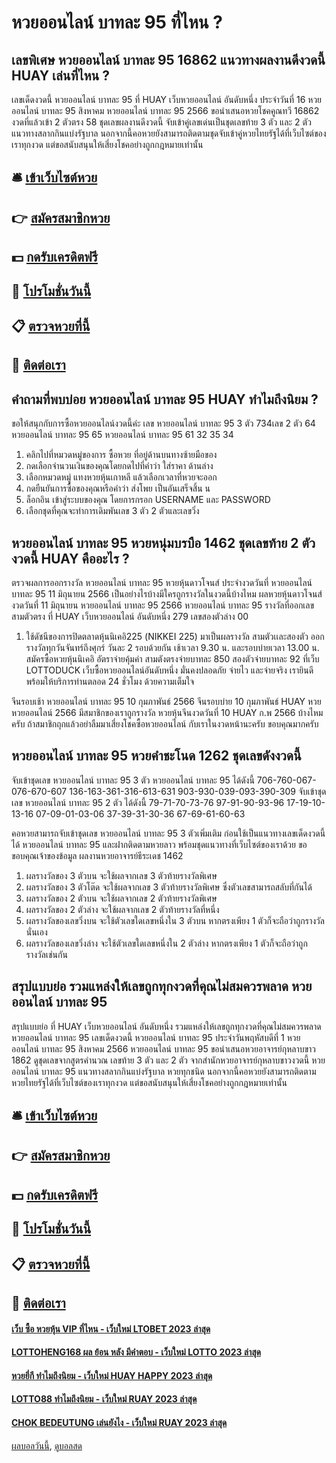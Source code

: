 # หวยออนไลน์ บาทละ 95 ที่ไหน ?
## เลขพิเศษ หวยออนไลน์ บาทละ 95 16862 แนวทางผลงานดีงวดนี้ HUAY เล่นที่ไหน ?
เลขเด็ดงวดนี้ หวยออนไลน์ บาทละ 95 ที่ HUAY เว็บหวยออนไลน์ อันดับหนึ่ง ประจำวันที่ 16 หวยออนไลน์ บาทละ 95 สิงหาคม หวยออนไลน์ บาทละ 95 2566 ขอนำเสนอหวยโชคคูณทวี 16862 งวดที่แล้วเข้า 2 ตัวตรง 58 ชุดเลขผลงานดีงวดนี้ จับเข้าคู่เลขเด่นเป็นชุดเลขท้าย 3 ตัว และ 2 ตัว แนวทางสลากกินแบ่งรัฐบาล นอกจากนี้คอหวยยังสามารถติดตามชุดจับเข้าคู่หวยไทยรัฐได้ที่เว็บไซต์ของเราทุกงวด แต่ขอสนับสนุนให้เสี่ยงโชคอย่างถูกกฎหมายเท่านั้น

## 🛎 [เข้าเว็บไซต์หวย](https://bit.ly/3BG5bNw)
## 👉 [สมัครสมาชิกหวย](https://bit.ly/3BG5bNw)
## 💵 [กดรับเครดิตฟรี](https://bit.ly/3C3mvgS)
## 👑 [โปรโมชั่นวันนี้](https://bit.ly/3C3mvgS)
## 📋 [ตรวจหวยที่นี้](https://bit.ly/3C3mvgS)
## 📱 [ติดต่อเรา](https://bit.ly/3C3mvgS)

## คำถามที่พบบ่อย หวยออนไลน์ บาทละ 95 HUAY ทำไมถึงนิยม ?
ขอให้สนุกกับการซื้อหวยออนไลน์งวดนี้ค่ะ
เลข หวยออนไลน์ บาทละ 95 3 ตัว 734เลข 2 ตัว 64 หวยออนไลน์ บาทละ 95 65 หวยออนไลน์ บาทละ 95 61 32 35 34
1. คลิกไปที่หมวดหมู่ของการ ซื้อหวย ที่อยู่ด้านบนทางซ้ายมือของ
2. กดเลือกจำนวนเงินของคุณโดยกดไปที่คำว่า ใส่ราคา ด้านล่าง
3. เลือกหมวดหมู่ แทงหวยหุ้นเกาหลี แล้วเลือกเวลาที่หวยจะออก
4. กดยืนยันการซื้อของคุณหรือคำว่า ส่งโพย เป็นอันเสร็จสิ้น น
5. ล็อกอิน เข้าสู่ระบบของคุณ โดยการกรอก USERNAME และ PASSWORD
6. เลือกชุดที่คุณจะทำการเดิมพันเลข 3 ตัว 2 ตัวและเลขวิ่ง

## หวยออนไลน์ บาทละ 95 หวยหนุ่มบรบือ 1462 ชุดเลขท้าย 2 ตัวงวดนี้ HUAY คืออะไร ?
ตรวจผลการออกรางวัล หวยออนไลน์ บาทละ 95 หวยหุ้นดาวโจนส์ ประจำงวดวันที่ หวยออนไลน์ บาทละ 95 11 มิถุนายน 2566
เป็นอย่างไรบ้างมีใครถูกรางวัลในงวดนี้บ้างไหม ผลหวยหุ้นดาวโจนส์ งวดวันที่ 11 มิถุนายน หวยออนไลน์ บาทละ 95 2566 หวยออนไลน์ บาทละ 95 รางวัลที่ออกเลขสามตัวตรง ที่ HUAY เว็บหวยออนไลน์ อันดับหนึ่ง 279 เลขสองตัวล่าง 00
1. ใช้ดัชนีของการปิดตลาดหุ้นนิเคอิ225 (NIKKEI 225) มาเป็นผลรางวัล สามตัวเเละสองตัว ออกรางวัลทุกวันจันทร์ถึงศุกร์ วันละ 2 รอบด้วยกัน เช้าเวลา 9.30 น. และรอบบ่ายเวลา 13.00 น. สมัครซื้อหวยหุ้นนิเคอิ อัตราจ่ายคุ้มค่า สามตังตรงจ่ายบาทละ 850 สองตัวจ่ายบาทละ 92 ที่เว็บ LOTTODUCK เว็บซื้อหวยออนไลน์อันดับหนึ่ง มั่นคงปลอดภัย จ่ายไว และจ่ายจริง เรายินดีพร้อมให้บริการท่านตลอด 24 ชั่วโมง ด้วยความเต็มใจ

จีนรอบเช้า หวยออนไลน์ บาทละ 95 10 กุมภาพันธ์ 2566
จีนรอบบ่าย 10 กุมภาพันธ์ HUAY หวย หวยออนไลน์ 2566
มีสมาชิกของเราถูกรางวัล หวยหุ้นจีนงวดวันที่ 10 HUAY ก.พ 2566 บ้างไหมครับ ถ้าสมาชิกถุกแล้วอย่าลืมมาเสี่ยงโชคซื้อหวยออนไลน์ กับเราในงวดหน้านะครับ ขอบคุณมากครับ

## หวยออนไลน์ บาทละ 95 หวยคำชะโนด 1262 ชุดเลขดังงวดนี้
จับเข้าชุดเลข หวยออนไลน์ บาทละ 95 3 ตัว หวยออนไลน์ บาทละ 95 ได้ดังนี้
706-760-067-076-670-607
136-163-361-316-613-631
903-930-039-093-390-309
จับเข้าชุดเลข หวยออนไลน์ บาทละ 95 2 ตัว ได้ดังนี้
79-71-70-73-76
97-91-90-93-96
17-19-10-13-16
07-09-01-03-06
37-39-31-30-36
67-69-61-60-63

คอหวยสามารถจับเข้าชุดเลข หวยออนไลน์ บาทละ 95 3 ตัวเพิ่มเติม ก่อนใช้เป็นแนวทางเลขเด็ดงวดนี้ได้ หวยออนไลน์ บาทละ 95 และฝากติดตามหวยลาว พร้อมชุดแนวทางที่เว็บไซต์ของเราด้วย
ขอขอบคุณเจ้าของข้อมูล
ผลงานหวยอาจารย์ธีระเดช 1462
1. ผลรางวัลของ 3 ตัวบน จะใช้ผลจากเลข 3 ตัวท้ายรางวัลพิเศษ
2. ผลรางวัลของ 3 ตัวโต๊ด จะใช้ผลจากเลข 3 ตัวท้ายรางวัลพิเศษ ซึ่งตัวเลขสามารถสลับที่กันได้
3. ผลรางวัลของ 2 ตัวบน จะใช้ผลจากเลข 2 ตัวท้ายรางวัลพิเศษ
4. ผลรางวัลของ 2 ตัวล่าง จะใช้ผลจากเลข 2 ตัวท้ายรางวัลที่หนึ่ง
5. ผลรางวัลของเลขวิ่งบน จะใช้ตัวเลขใดเลขหนึ่งใน 3 ตัวบน หากตรงเพียง 1 ตัวก็จะถือว่าถูกรางวัลนั่นเอง
6. ผลรางวัลของเลขวิ่งล่าง จะใช้ตัวเลขใดเลขหนึ่งใน 2 ตัวล่าง หากตรงเพียง 1 ตัวก็จะถือว่าถูกรางวัลเช่นกัน

## สรุปแบบย่อ รวมแหล่งให้เลขถูกทุกงวดที่คุณไม่สมควรพลาด หวยออนไลน์ บาทละ 95
สรุปแบบย่อ ที่ HUAY เว็บหวยออนไลน์ อันดับหนึ่ง รวมแหล่งให้เลขถูกทุกงวดที่คุณไม่สมควรพลาด หวยออนไลน์ บาทละ 95 เลขเด็ดงวดนี้ หวยออนไลน์ บาทละ 95 ประจำวันพฤหัสบดีที่ 1 หวยออนไลน์ บาทละ 95 สิงหาคม 2566 หวยออนไลน์ บาทละ 95 ขอนำเสนอหวยอาจารย์กุหลาบขาว 1862 ดูชุดเลขจากสูตรคำนวณ เลขท้าย 3 ตัว และ 2 ตัว จากสำนักหวยอาจารย์กุหลาบขาวงวดนี้ หวยออนไลน์ บาทละ 95 แนวทางสลากกินแบ่งรัฐบาล หวยทุกชนิด นอกจากนี้คอหวยยังสามารถติดตามหวยไทยรัฐได้ที่เว็บไซต์ของเราทุกงวด แต่ขอสนับสนุนให้เสี่ยงโชคอย่างถูกกฎหมายเท่านั้น

## 🛎 [เข้าเว็บไซต์หวย](https://bit.ly/3BG5bNw)
## 👉 [สมัครสมาชิกหวย](https://bit.ly/3BG5bNw)
## 💵 [กดรับเครดิตฟรี](https://bit.ly/3C3mvgS)
## 👑 [โปรโมชั่นวันนี้](https://bit.ly/3C3mvgS)
## 📋 [ตรวจหวยที่นี้](https://bit.ly/3C3mvgS)
## 📱 [ติดต่อเรา](https://bit.ly/3C3mvgS)

#### [เว็บ ซื้อ หวยหุ้น VIP ที่ไหน - เว็บใหม่ LTOBET 2023 ล่าสุด](https://atom.io/themes/เว็บ%20ซื้อ%20หวยหุ้น%20vip%20ที่ไหน%20-%20เว็บใหม่%20ltobet%202023%20ล่าสุด)
#### [LOTTOHENG168 ผล ย้อน หลัง มีคำตอบ - เว็บใหม่ LOTTO 2023 ล่าสุด](https://atom.io/themes/lottoheng168%20ผล%20ย้อน%20หลัง%20มีคำตอบ%20-%20เว็บใหม่%20lotto%202023%20ล่าสุด)
#### [หวยยี่กี ทำไมถึงนิยม - เว็บใหม่ HUAY HAPPY 2023 ล่าสุด](https://atom.io/themes/หวยยี่กี%20ทำไมถึงนิยม%20-%20เว็บใหม่%20huay%20happy%202023%20ล่าสุด)
#### [LOTTO88 ทำไมถึงนิยม - เว็บใหม่ RUAY 2023 ล่าสุด](https://atom.io/themes/lotto88%20ทำไมถึงนิยม%20-%20เว็บใหม่%20ruay%202023%20ล่าสุด)
#### [CHOK BEDEUTUNG เล่นยังไง - เว็บใหม่ RUAY 2023 ล่าสุด](https://atom.io/themes/chok%20bedeutung%20เล่นยังไง%20-%20เว็บใหม่%20ruay%202023%20ล่าสุด)

[ผลบอลวันนี้](https://siamsport.tv "ผลบอลวันนี้"), [ดูบอลสด](https://siamsport.tv/ดูบอลสด "ดูบอลสด")